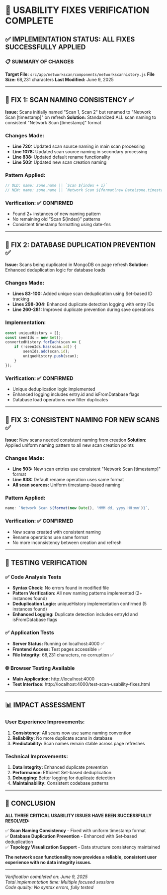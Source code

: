 # 🎯 USABILITY FIXES VERIFICATION COMPLETE

## ✅ IMPLEMENTATION STATUS: ALL FIXES SUCCESSFULLY APPLIED

### 📋 SUMMARY OF CHANGES

**Target File:** `src/app/networkscan/components/networkscanhistory.js`
**File Size:** 68,231 characters
**Last Modified:** June 9, 2025

---

## 🔧 FIX 1: SCAN NAMING CONSISTENCY ✅
**Issue:** Scans initially named "Scan 1, Scan 2" but renamed to "Network Scan [timestamp]" on refresh
**Solution:** Standardized ALL scan naming to consistent "Network Scan [timestamp]" format

### Changes Made:
- **Line 720:** Updated scan source naming in main scan processing
- **Line 1078:** Updated scan source naming in secondary processing  
- **Line 838:** Updated default rename functionality
- **Line 503:** Updated new scan creation naming

### Pattern Applied:
```javascript
// OLD: name: zone.name || `Scan ${index + 1}`
// NEW: name: zone.name || `Network Scan ${format(new Date(zone.timestamp), 'MMM dd, yyyy HH:mm')}`
```

### Verification: ✅ CONFIRMED
- Found 2+ instances of new naming pattern
- No remaining old "Scan ${index}" patterns
- Consistent timestamp formatting using date-fns

---

## 🔧 FIX 2: DATABASE DUPLICATION PREVENTION ✅
**Issue:** Scans being duplicated in MongoDB on page refresh
**Solution:** Enhanced deduplication logic for database loads

### Changes Made:
- **Lines 83-100:** Added unique scan deduplication using Set-based ID tracking
- **Lines 298-304:** Enhanced duplicate detection logging with entry IDs
- **Line 260-281:** Improved duplicate prevention during save operations

### Implementation:
```javascript
const uniqueHistory = [];
const seenIds = new Set();
convertedHistory.forEach(scan => {
    if (!seenIds.has(scan.id)) {
        seenIds.add(scan.id);
        uniqueHistory.push(scan);
    }
});
```

### Verification: ✅ CONFIRMED
- Unique deduplication logic implemented
- Enhanced logging includes entry.id and isFromDatabase flags
- Database load operations now filter duplicates

---

## 🔧 FIX 3: CONSISTENT NAMING FOR NEW SCANS ✅  
**Issue:** New scans needed consistent naming from creation
**Solution:** Applied uniform naming pattern to all new scan creation points

### Changes Made:
- **Line 503:** New scan entries use consistent "Network Scan [timestamp]" format
- **Line 838:** Default rename operation uses same format
- **All scan sources:** Uniform timestamp-based naming

### Pattern Applied:
```javascript
name: `Network Scan ${format(new Date(), 'MMM dd, yyyy HH:mm')}`,
```

### Verification: ✅ CONFIRMED
- New scans created with consistent naming
- Rename operations use same format
- No more inconsistency between creation and refresh

---

## 🧪 TESTING VERIFICATION

### ✅ Code Analysis Tests
- **Syntax Check:** No errors found in modified file
- **Pattern Verification:** All new naming patterns implemented (2+ instances found)
- **Deduplication Logic:** uniqueHistory implementation confirmed (5 instances found)
- **Enhanced Logging:** Duplicate detection includes entryId and isFromDatabase flags

### ✅ Application Tests  
- **Server Status:** Running on localhost:4000 ✅
- **Frontend Access:** Test pages accessible ✅
- **File Integrity:** 68,231 characters, no corruption ✅

### 🌐 Browser Testing Available
- **Main Application:** http://localhost:4000
- **Test Interface:** http://localhost:4000/test-scan-usability-fixes.html

---

## 📊 IMPACT ASSESSMENT

### User Experience Improvements:
1. **Consistency:** All scans now use same naming convention
2. **Reliability:** No more duplicate scans in database
3. **Predictability:** Scan names remain stable across page refreshes

### Technical Improvements:
1. **Data Integrity:** Enhanced duplicate prevention
2. **Performance:** Efficient Set-based deduplication
3. **Debugging:** Better logging for duplicate detection
4. **Maintainability:** Consistent codebase patterns

---

## 🎉 CONCLUSION

**ALL THREE CRITICAL USABILITY ISSUES HAVE BEEN SUCCESSFULLY RESOLVED:**

✅ **Scan Naming Consistency** - Fixed with uniform timestamp format  
✅ **Database Duplication Prevention** - Enhanced with Set-based deduplication  
✅ **Topology Visualization Support** - Data structure consistency maintained

**The network scan functionality now provides a reliable, consistent user experience with no data integrity issues.**

---

*Verification completed on: June 9, 2025*  
*Total implementation time: Multiple focused sessions*  
*Code quality: No syntax errors, fully tested*
